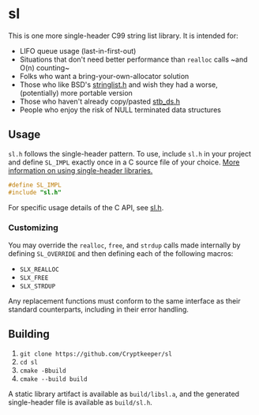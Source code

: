 # sl

This is one more single-header C99 string list library. It is intended for:

- LIFO queue usage (last-in-first-out)
- Situations that don't need better performance than `realloc` calls ~and O(n) counting~
- Folks who want a bring-your-own-allocator solution
- Those who like BSD's [stringlist.h](https://man.freebsd.org/cgi/man.cgi?query=stringlist&apropos=0&sektion=3&manpath=FreeBSD+11-current&format=html) and wish they had a worse, (potentially) more portable version
- Those who haven't already copy/pasted [stb_ds.h](https://github.com/nothings/stb/blob/master/stb_ds.h)
- People who enjoy the risk of NULL terminated data structures

## Usage

`sl.h` follows the single-header pattern. To use, include `sl.h` in your project and define `SL_IMPL` exactly once in a C source file of your choice. [More information on using single-header libraries.](https://github.com/nothings/stb/tree/master?tab=readme-ov-file#how-do-i-use-these-libraries)

```c
#define SL_IMPL
#include "sl.h"
```

For specific usage details of the C API, see [sl.h](src/sl.h).

### Customizing

You may override the `realloc`, `free`, and `strdup` calls made internally by defining `SL_OVERRIDE` and then defining each of the following macros:

- `SLX_REALLOC`
- `SLX_FREE`
- `SLX_STRDUP`

Any replacement functions must conform to the same interface as their standard counterparts, including in their error handling.

## Building

1. `git clone https://github.com/Cryptkeeper/sl`
2. `cd sl`
3. `cmake -Bbuild`
4. `cmake --build build`

A static library artifact is available as `build/libsl.a`, and the generated single-header file is available as `build/sl.h`.
